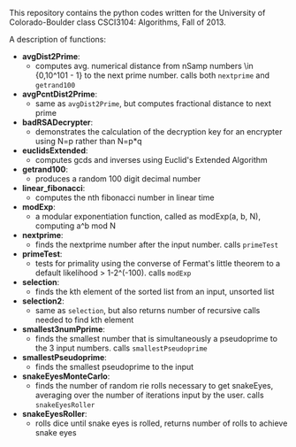 This repository contains the python codes written for the University of Colorado-Boulder class CSCI3104: Algorithms, Fall of 2013.

A description of functions:
 - **avgDist2Prime**: 
    + computes avg. numerical distance from nSamp numbers \in {0,10^101 - 1} to the next prime number. calls both `nextprime` and `getrand100`
 - **avgPcntDist2Prime**: 
    + same as `avgDist2Prime`, but computes fractional distance to next prime
 - **badRSADecrypter**: 
    + demonstrates the calculation of the decryption key for an encrypter using N=p rather than N=p*q
 - **euclidsExtended**: 
    + computes gcds and inverses using Euclid's Extended Algorithm
 - **getrand100**: 
    + produces a random 100 digit decimal number 
 - **linear_fibonacci**: 
     + computes the nth fibonacci number in linear time
 - **modExp**: 
    + a modular exponentiation function, called as modExp(a, b, N), computing a^b mod N
 - **nextprime**: 
    + finds the nextprime number after the input number. calls `primeTest`
 - **primeTest**: 
    + tests for primality using the converse of Fermat's little theorem to a default likelihood > 1-2^(-100). calls `modExp`
 - **selection**: 
    + finds the kth element of the sorted list from an input, unsorted list
 - **selection2**: 
    + same as `selection`, but also returns number of recursive calls needed to find kth element
 - **smallest3numPprime**: 
    + finds the smallest number that is simultaneously a pseudoprime to the 3 input numbers. calls `smallestPseudoprime`
 - **smallestPseudoprime**: 
    + finds the smallest pseudoprime to the input
 - **snakeEyesMonteCarlo**: 
    + finds the number of random rie rolls necessary to get snakeEyes, averaging over the number of iterations input by the user. calls `snakeEyesRoller`
 - **snakeEyesRoller**: 
    + rolls dice until snake eyes is rolled, returns number of rolls to achieve snake eyes
